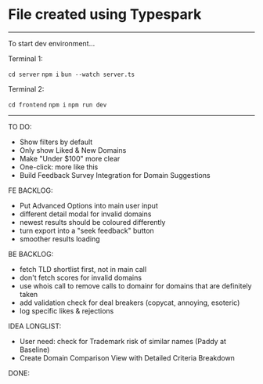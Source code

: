 # File created using Typespark

---

To start dev environment...

Terminal 1:

`cd server`
`npm i`
`bun --watch server.ts`

Terminal 2:

`cd frontend`
`npm i`
`npm run dev`

---

TO DO:

- Show filters by default
- Only show Liked & New Domains
- Make "Under $100" more clear
- One-click: more like this
- Build Feedback Survey Integration for Domain Suggestions

FE BACKLOG:

- Put Advanced Options into main user input
- different detail modal for invalid domains
- newest results should be coloured differently
- turn export into a "seek feedback" button
- smoother results loading

BE BACKLOG:

- fetch TLD shortlist first, not in main call
- don't fetch scores for invalid domains
- use whois call to remove calls to domainr for domains that are definitely taken
- add validation check for deal breakers (copycat, annoying, esoteric)
- log specific likes & rejections

IDEA LONGLIST:

- User need: check for Trademark risk of similar names (Paddy at Baseline)
- Create Domain Comparison View with Detailed Criteria Breakdown

DONE:
